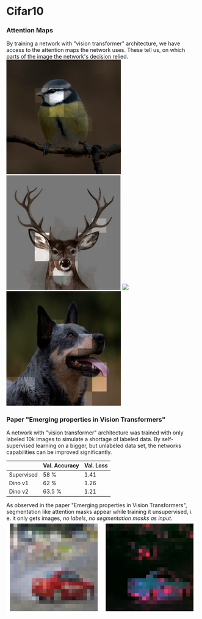 
# Cifar10

### Attention Maps
By training a network with "vision transformer" architecture, we have access to the attention maps the network uses.
These tell us, on which parts of the image the network's decision relied.
<img src="images/bird examle2.png" width="300px"/> <img src="images/deer example2.png" width="300px"/>
<img src="images/car examle2.png" width="300px"/> <img src="images/dog example1.png" width="300px"/>


### Paper "Emerging properties in Vision Transformers"
A network with "vision transformer" architecture was trained with only labeled 10k images to simulate a shortage of labeled data.
By self-supervised learning on a bigger, but unlabeled data set, the networks capabilities can be improved significantly.

<!---
|               |  Supervised |  Dino v1  |  Dino v2 |
|---------------|-------------|-----------|----------|
| Val. Loss     |  1.412      |  1.258    |  1.206   |
| Val. Accuracy |  58 %       |  62 %     |  63.5 %  | --->

|            |  Val. Accuracy | Val. Loss |
|------------|----------------|-----------|
| Supervised |  58 %          |  1.41     |
| Dino v1    |  62 %          |  1.26     | 
| Dino v2    |  63.5 %        |  1.21     |

As observed in the paper "Emerging properties in Vision Transformers", segmentation like attention masks appear
while training it unsupervised, i. e. it only gets images, *no labels, no segmentation masks as input*.
<img src="images/emerging_properties_car.png" width="500px"/>